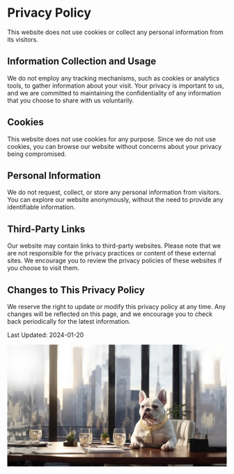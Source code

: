 # Privacy Policy

This website does not use cookies or collect any personal information from its visitors.

## Information Collection and Usage

We do not employ any tracking mechanisms, such as cookies or analytics tools, to gather information about your visit. Your privacy is important to us, and we are committed to maintaining the confidentiality of any information that you choose to share with us voluntarily.

## Cookies

This website does not use cookies for any purpose. Since we do not use cookies, you can browse our website without concerns about your privacy being compromised.

## Personal Information

We do not request, collect, or store any personal information from visitors. You can explore our website anonymously, without the need to provide any identifiable information.

## Third-Party Links

Our website may contain links to third-party websites. Please note that we are not responsible for the privacy practices or content of these external sites. We encourage you to review the privacy policies of these websites if you choose to visit them.

## Changes to This Privacy Policy

We reserve the right to update or modify this privacy policy at any time. Any changes will be reflected on this page, and we encourage you to check back periodically for the latest information.

Last Updated: 2024-01-20

![Frenchy office](/images/moneyDoug6.png)
